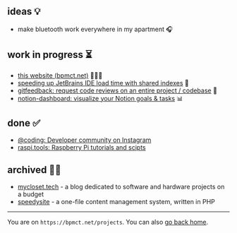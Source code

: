 ## ideas 💡

- make bluetooth work everywhere in my apartment 🎧

## work in progress ⏳

- [this website (bpmct.net)](https://github.com/bpmct/bpmct/issues/new) 👨🏼‍💻
- [speeding up JetBrains IDE load time with shared indexes](https://gist.github.com/bpmct/8881034ca3efc29d9b9f4af9ee3a0f7e) 🐌
- [gitfeedback: request code reviews on an entire project / codebase](#) 💬
- [notion-dashboard: visualize your Notion goals & tasks](https://github.com/victoriaslocum752/notion-dashboard) 📊

## done ✅

- [@coding: Developer community on Instagram](https://instagram.com/coding)
- [raspi.tools: Raspberry Pi tutorials and scipts](https://raspi.tools)

## archived 👴🏼

- [mycloset.tech](https://web.archive.org/web/20200726104400/https://mycloset.tech/resources/complete-guide-creating-home-server/) - a blog dedicated to software and hardware projects on a budget
- [speedysite](https://github.com/speedysnail6/speedysite) - a one-file content management system, written in PHP

---

You are on `https://bpmct.net/projects`. You can also [go back home](/).
